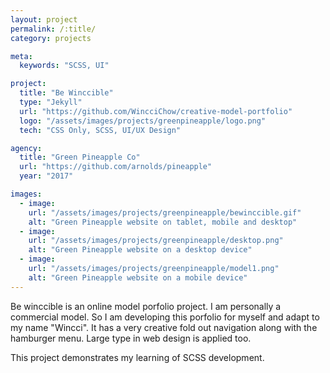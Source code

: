 ```yaml
---
layout: project
permalink: /:title/
category: projects

meta:
  keywords: "SCSS, UI"

project:
  title: "Be Winccible"
  type: "Jekyll"
  url: "https://github.com/WincciChow/creative-model-portfolio"
  logo: "/assets/images/projects/greenpineapple/logo.png"
  tech: "CSS Only, SCSS, UI/UX Design"

agency:
  title: "Green Pineapple Co"
  url: "https://github.com/arnolds/pineapple"
  year: "2017"

images:
  - image:
    url: "/assets/images/projects/greenpineapple/bewinccible.gif"
    alt: "Green Pineapple website on tablet, mobile and desktop"
  - image:
    url: "/assets/images/projects/greenpineapple/desktop.png"
    alt: "Green Pineapple website on a desktop device"
  - image:
    url: "/assets/images/projects/greenpineapple/model1.png"
    alt: "Green Pineapple website on a mobile device"
---
```

<p>Be winccible is an online model porfolio project. I am personally a commercial model. So I am developing this porfolio for myself and adapt to my name "Wincci". It has a very creative fold out navigation along with the hamburger menu. Large type in web design is applied too.
   
   This project demonstrates my learning of SCSS development. </p>
